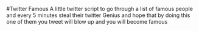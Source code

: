 #Twitter Famous
A little twitter script to go through a list of famous people and every 5 minutes steal their twitter Genius and hope that by doing this one of them you tweet will blow up and you will become famous
